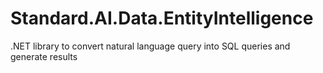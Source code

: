 # Standard.AI.Data.EntityIntelligence
.NET library to convert natural language query into SQL queries and generate results
